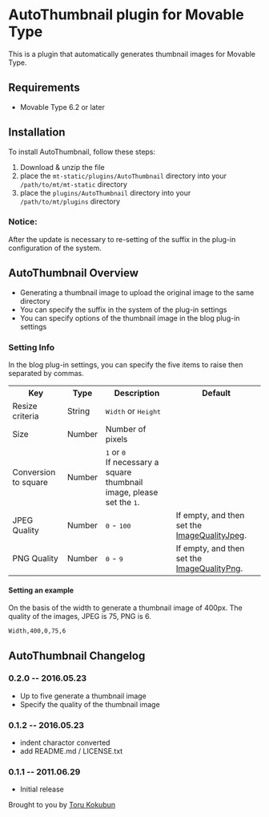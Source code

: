 # AutoThumbnail plugin for Movable Type

This is a plugin that automatically generates thumbnail images for Movable Type.

## Requirements

* Movable Type 6.2 or later

## Installation

To install AutoThumbnail, follow these steps:

1. Download & unzip the file
2. place the `mt-static/plugins/AutoThumbnail` directory into your `/path/to/mt/mt-static` directory
3. place the `plugins/AutoThumbnail` directory into your `/path/to/mt/plugins` directory

### Notice:

After the update is necessary to re-setting of the suffix in the plug-in configuration of the system.

## AutoThumbnail Overview

* Generating a thumbnail image to upload the original image to the same directory
* You can specify the suffix in the system of the plug-in settings
* You can specify options of the thumbnail image in the blog plug-in settings

### Setting Info

In the blog plug-in settings, you can specify the five items to raise then separated by commas.

<table>
  <tr>
    <th>Key</th>
    <th>Type</th>
    <th>Description</th>
    <th>Default</th>
  </tr>
  <tr>
    <td>Resize criteria</td>
    <td>String</td>
    <td><tt>Width</tt> or <tt>Height</tt></td>
    <td></td>
  </tr>
  <tr>
    <td>Size</td>
    <td>Number</td>
    <td>Number of pixels</td>
    <td></td>
  </tr>
  <tr>
    <td>Conversion to square</td>
    <td>Number</td>
    <td>
      <tt>1</tt> or <tt>0</tt><br>
      If necessary a square thumbnail image, please set the <tt>1</tt>.
    </td>
    <td></td>
  </tr>
  <tr>
    <td>JPEG Quality</td>
    <td>Number</td>
    <td><tt>0</tt> - <tt>100</tt></td>
    <td>If empty, and then set the <a href="https://www.movabletype.jp/documentation/appendices/config-directives/imagequalityjpeg.html" target="_blank">ImageQualityJpeg</a>.</td>
  </tr>
  <tr>
    <td>PNG Quality</td>
    <td>Number</td>
    <td><tt>0</tt> - <tt>9</tt></td>
    <td>If empty, and then set the <a href="https://www.movabletype.jp/documentation/appendices/config-directives/imagequalitypng.html" target="_blank">ImageQualityPng</a>.</td>
  </tr>
</table>

#### Setting an example

On the basis of the width to generate a thumbnail image of 400px.
The quality of the images, JPEG is 75, PNG is 6.

`Width,400,0,75,6`

## AutoThumbnail Changelog

### 0.2.0 -- 2016.05.23

* Up to five generate a thumbnail image
* Specify the quality of the thumbnail image

### 0.1.2 -- 2016.05.23

* indent charactor converted
* add README.md / LICENSE.txt

### 0.1.1 -- 2011.06.29

* Initial release

Brought to you by [Toru Kokubun](https://github.com/dreamseeker)
